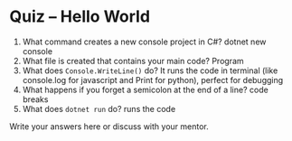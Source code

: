 # Quiz – Hello World

1. What command creates a new console project in C#? dotnet new console
2. What file is created that contains your main code? Program
3. What does `Console.WriteLine()` do? It runs the code in terminal (like console.log for javascript and Print for python), perfect for debugging
4. What happens if you forget a semicolon at the end of a line? code breaks
5. What does `dotnet run` do? runs the code

Write your answers here or discuss with your mentor.
 